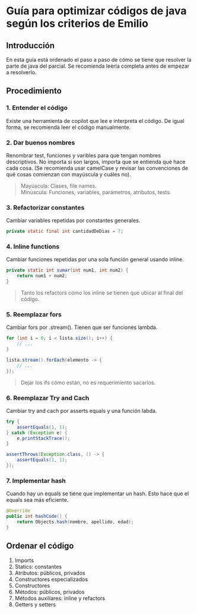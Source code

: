 # Guía para optimizar códigos de java según los criterios de Emilio

## Introducción

En esta guía está ordenado el paso a paso de cómo se tiene que resolver la parte de java del parcial. Se recomienda leerla completa antes de empezar a resolverlo.

## Procedimiento

### 1. Entender el código

Existe una herramienta de copilot que lee e interpreta el código. De igual forma, se recomienda leer el código manualmente.

### 2. Dar buenos nombres

Renombrar test, funciones y varibles para que tengan nombres descriptivos. No importa si son largos, importa que se entienda qué hace cada cosa. (Se recomienda usar camelCase y revisar las convenciones de qué cosas comienzan con mayúscula y cuáles no).

>Mayúscula: Clases, file names.\
>Minúscula: Funciones, variables, parámetros, atributos, tests.

### 3. Refactorizar constantes

Cambiar variables repetidas por constantes generales.

```java
private static final int cantidadDeDias = 7;
```

### 4. Inline functions

Cambiar funciones repetidas por una sola función general usando inline.

```java
private static int sumar(int num1, int num2) {
    return num1 + num2;
}
```

> Tanto los refactors como los inline se tienen que ubicar al final del código.

### 5. Reemplazar fors

Cambiar fors por .stream(). Tienen que ser funciones lambda.

```java
for (int i = 0; i < lista.size(); i++) {
    // ...
}
```

```java
lista.stream().forEach(elemento -> {
    // ...
});
```

>Dejar los ifs cómo están, no es requerimiento sacarlos.

### 6. Reemplazar Try and Cach

Cambiar try and cach por asserts equals y una función labda.

```java
try {
    assertEquals(1, 1);
} catch (Exception e) {
    e.printStackTrace();
}
```

```java
assertThrows(Exception.class, () -> {
    assertEquals(1, 1);
});
```

### 7. Implementar hash

Cuando hay un equals se tiene que implementar un hash. Esto hace que el equals sea más eficiente.

```java
@Override
public int hashCode() {
    return Objects.hash(nombre, apellido, edad);
}
```

## Ordenar el código

1. Imports
2. Statics: constantes
3. Atributos: públicos, privados
4. Constructores especializados
5. Constructores
6. Métodos: públicos, privados
7. Métodos auxiliares: inline y refactors
8. Getters y setters
